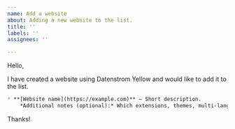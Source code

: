 ```yaml
---
name: Add a website
about: Adding a new website to the list.
title: ''
labels: ''
assignees: ''

---
```


Hello, 

I have created a website using Datenstrom Yellow and would like to add it to the list.

```markdown
* **[Website name](https://example.com)** — Short description.  
    *Additional notes (optional):* Which extensions, themes, multi-language, static website etc.
```

Thanks!

